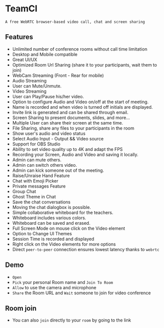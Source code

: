# TeamCl

`A free WebRTC browser-based video call, chat and screen sharing`
## Features

- Unlimited number of conference rooms without call time limitation
- Desktop and Mobile compatible
- Great UI/UX
- Optimized Room Url Sharing (share it to your participants, wait them to join)
- WebCam Streaming (Front - Rear for mobile)
- Audio Streaming
- User can Mute/Unmute.
- Video Streaming
- User can Play/Pause his/her video.
- Option to configure Audio and Video on/off at the start of meeting.
- Name is recorded and when video is turned off initials are displayed.
- Invite link is generated and can be shared through email.
- Screen Sharing to present documents, slides, and more...
- Multiple User can share their screen at the same time.
- File Sharing, share any files to your participants in the room
- Show user's audio and video status
- Select Audio Input - Output && Video source
- Support for OBS Studio
- Ability to set video quality up to 4K and adapt the FPS
- Recording your Screen, Audio and Video and saving it locally.
- Admin can mute others.
- Admin can switch others video.
- Admin can kick someone out of the meeting.
- Raise/Unraise Hand Feature
- Chat with Emoji Picker
- Private messages Feature
- Group Chat
- Ghost Theme in Chat
- Save the chat conversations
- Moving the chat dialogbox is possible.
- Simple collaborative whiteboard for the teachers.
- Whiteboard includes various colors.
- Whiteboard can be saved and erased.
- Full Screen Mode on mouse click on the Video element
- Option to Change UI Themes 
- Session Time is recorded and displayed
- Right click on the Video elements for more options
- Direct `peer-to-peer` connection ensures lowest latency thanks to `webrtc`

## Demo

- `Open` 
- `Pick` your personal Room name and `Join To Room`
- `Allow` to use the camera and microphone
- `Share` the Room URL and `Wait` someone to join for video conference

## Room join

- You can also `join` directly to your `room` by going to the link

